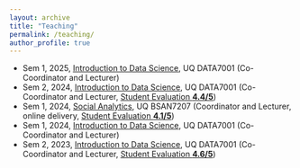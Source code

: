 ```yaml
---
layout: archive
title: "Teaching"
permalink: /teaching/
author_profile: true
---
```

* Sem 1, 2025, <a href="https://programs-courses.uq.edu.au/course.html?course_code=DATA7001" target="_blank"> Introduction to Data Science</a>, UQ DATA7001 (Co-Coordinator and Lecturer)
* Sem 2, 2024, <a href="https://programs-courses.uq.edu.au/course.html?course_code=DATA7001" target="_blank"> Introduction to Data Science</a>, UQ DATA7001 (Co-Coordinator and Lecturer, <a href="https://drive.google.com/file/d/1zO3pCX8cVv4f9yDg8mab6MINyjLFPCQW/view?usp=sharing" target="_blank"> Student Evaluation **4.4/5**</a>)
* Sem 1, 2024, <a href="https://programs-courses.uq.edu.au/course.html?course_code=BSAN7207" target="_blank"> Social Analytics</a>, UQ BSAN7207 (Coordinator and Lecturer, online delivery, <a href="https://drive.google.com/file/d/1EZy1pHkNSWRnbqmL1Qs4e51eA6p898WA/view?usp=sharing" target="_blank"> Student Evaluation **4.1/5**</a>)
* Sem 1, 2024, <a href="https://programs-courses.uq.edu.au/course.html?course_code=DATA7001" target="_blank"> Introduction to Data Science</a>, UQ DATA7001 (Co-Coordinator and Lecturer)
* Sem 2, 2023, <a href="https://programs-courses.uq.edu.au/course.html?course_code=DATA7001" target="_blank"> Introduction to Data Science</a>, UQ DATA7001 (Co-Coordinator and Lecturer, <a href="https://drive.google.com/file/d/1qyGNyKIrcKL0iXRajNNKOMcefF-bICa2/view?usp=sharing" target="_blank"> Student Evaluation **4.6/5**</a>)